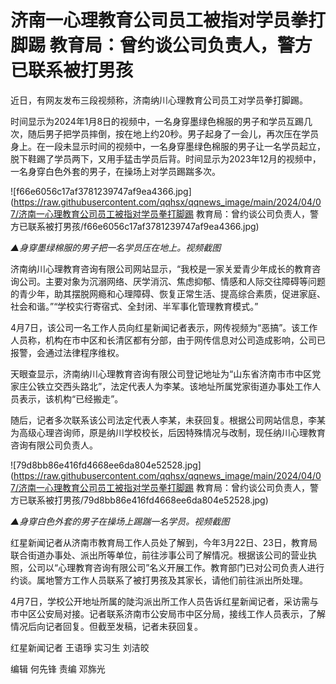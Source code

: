 # 济南一心理教育公司员工被指对学员拳打脚踢 教育局：曾约谈公司负责人，警方已联系被打男孩

近日，有网友发布三段视频称，济南纳川心理教育公司员工对学员拳打脚踢。

时间显示为2024年1月8日的视频中，一名身穿墨绿色棉服的男子和学员互踢几次，随后男子把学员摔倒，按在地上约20秒。男子起身了一会儿，再次压在学员身上。在一段未显示时间的视频中，一名身穿墨绿色棉服的男子让一名学员起立，脱下鞋踢了学员两下，又用手猛击学员后背。时间显示为2023年12月的视频中，一名身穿白色外套的男子，在操场上对学员踢踹多次。

![f66e6056c17af3781239747af9ea4366.jpg](https://raw.githubusercontent.com/qqhsx/qqnews_image/main/2024/04/07/济南一心理教育公司员工被指对学员拳打脚踢 教育局：曾约谈公司负责人，警方已联系被打男孩/f66e6056c17af3781239747af9ea4366.jpg)

_▲身穿墨绿棉服的男子把一名学员压在地上。视频截图_

济南纳川心理教育咨询有限公司网站显示，“我校是一家关爱青少年成长的教育咨询公司。主要对象为沉溺网络、厌学消沉、焦虑抑郁、情感和人际交往障碍等问题的青少年，助其摆脱网瘾和心理障碍、恢复正常生活、提高综合素质，促进家庭、社会和谐。”“学校实行寄宿式、全封闭、半军事化管理教育模式。”

4月7日，该公司一名工作人员向红星新闻记者表示，网传视频为“恶搞”。该工作人员称，机构在市中区和长清区都有分部，由于网传信息对公司造成影响，公司已报警，会通过法律程序维权。

天眼查显示，济南纳川心理教育咨询有限公司登记地址为“山东省济南市市中区党家庄公铁立交西头路北”，法定代表人为李某。该地址所属党家街道办事处工作人员表示，该机构“已经搬走”。

随后，记者多次联系该公司法定代表人李某，未获回复。根据公司网站信息，李某为高级心理咨询师，原是纳川学校校长，后因特殊情况与改制，现任纳川心理教育咨询有限公司负责人。

![79d8bb86e416fd4668ee6da804e52528.jpg](https://raw.githubusercontent.com/qqhsx/qqnews_image/main/2024/04/07/济南一心理教育公司员工被指对学员拳打脚踢 教育局：曾约谈公司负责人，警方已联系被打男孩/79d8bb86e416fd4668ee6da804e52528.jpg)

_▲身穿白色外套的男子在操场上踢踹一名学员。视频截图_

红星新闻记者从济南市教育局工作人员处了解到，今年3月22日、23日，教育局联合街道办事处、派出所等单位，前往涉事公司了解情况。根据该公司的营业执照，公司以“心理教育咨询有限公司”名义开展工作。教育部门已对公司负责人进行约谈。属地警方工作人员联系了被打男孩及其家长，请他们前往派出所处理。

4月7日，学校公开地址所属的陡沟派出所工作人员告诉红星新闻记者，采访需与市中区公安局对接。记者联系济南市公安局市中区分局，接线工作人员表示，了解情况后向记者回复。但截至发稿，记者未获回复。

红星新闻记者 王语琤 实习生 刘洁皎

编辑 何先锋 责编 邓旆光

